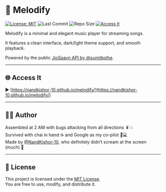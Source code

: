 # 🎵 Melodify

[![License: MIT](https://img.shields.io/badge/License-MIT-yellow.svg)](LICENSE)
![Last Commit](https://img.shields.io/github/last-commit/NandKishor-10/melodify)
![Repo Size](https://img.shields.io/github/repo-size/NandKishor-10/melodify)
[![Access It](https://img.shields.io/badge/Access%20It-Melodify-blue)](https://nandkishor-10.github.io/melodify/)

Melodify is a minimal and elegant music player for streaming songs.

It features a clean interface, dark/light theme support, and smooth playback.

Powered by the public [JioSaavn API by @sumitkolhe](https://github.com/sumitkolhe/jiosaavn-api).

---

## 🌐 Access It

▶️ [https://nandkishor-10.github.io/melodify/](https://nandkishor-10.github.io/melodify/)

---

## 🧑‍💻 Author

Assembled at 2 AM with bugs attacking from all directions 🪳💥  
Survived with chai in hand ☕ and Google as my co-pilot 🧠💻  
Made by [@NandKishor-10](https://github.com/NandKishor-10), who definitely didn’t scream at the screen (much) 😤


---

## 📜 License

This project is licensed under the [MIT License](LICENSE).  
You are free to use, modify, and distribute it.
